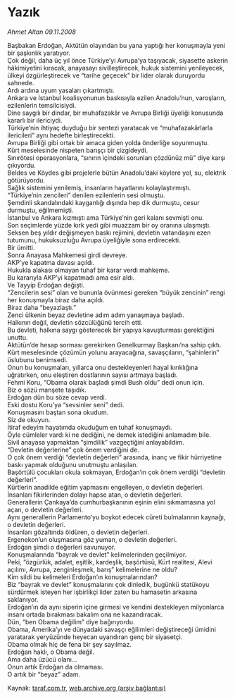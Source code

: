 # Yazık

*Ahmet Altan 09.11.2008*

<div class="yazi">Başbakan Erdoğan, Aktütün olayından bu yana yaptığı her konuşmayla yeni bir şaşkınlık yaratıyor. <br/>Çok değil, daha üç yıl önce Türkiye’yi Avrupa’ya taşıyacak, siyasette askerin hâkimiyetini kıracak, anayasayı sivilleştirecek, hukuk sistemini yenileyecek, ülkeyi özgürleştirecek ve “tarihe geçecek” bir lider olarak duruyordu sahnede. <br/>Ardı ardına uyum yasaları çıkartmıştı. <br/>Ankara ve İstanbul koalisyonunun baskısıyla ezilen Anadolu’nun, varoşların, ezilenlerin temsilcisiydi. <br/>Dine saygılı bir dindar, bir muhafazakâr ve Avrupa Birliği üyeliği konusunda kararlı bir ilericiydi. <br/>Türkiye’nin ihtiyaç duyduğu bir sentezi yaratacak ve “muhafazakârlarla ilericileri” aynı hedefte birleştirecekti. <br/>Avrupa Birliği gibi ortak bir amaca giden yolda önderliğe soyunmuştu. <br/>Kürt meselesinde nispeten barışçı bir çizgideydi. <br/>Sınırötesi operasyonlara, “sınırın içindeki sorunları çözdünüz mü” diye karşı çıkıyordu. <br/>Beldes ve Köydes gibi projelerle bütün Anadolu’daki köylere yol, su, elektrik götürüyordu. <br/>Sağlık sistemini yenilemiş, insanların hayatlarını kolaylaştırmıştı. <br/>“Türkiye’nin zencileri” denilen ezilenlerin sesi olmuştu. <br/>Şemdinli skandalındaki kayganlığı dışında hep dik durmuştu, cesur durmuştu, eğilmemişti. <br/>İstanbul ve Ankara kızmıştı ama Türkiye’nin geri kalanı sevmişti onu. <br/>Son seçimlerde yüzde kırk yedi gibi muazzam bir oy oranına ulaşmıştı. <br/>Seksen beş yıldır değişmeyen baskı rejimini, devletin vatandaşını ezen tutumunu, hukuksuzluğu Avrupa üyeliğiyle sona erdirecekti. <br/>Bir ümitti. <br/>Sonra Anayasa Mahkemesi girdi devreye. <br/>AKP’ye kapatma davası açıldı. <br/>Hukukla alakası olmayan tuhaf bir karar verdi mahkeme. <br/>Bu kararıyla AKP’yi kapatmadı ama esir aldı. <br/>Ve Tayyip Erdoğan değişti. <br/>“Zencilerin sesi” olan ve bununla övünmesi gereken “büyük zencinin” rengi her konuşmayla biraz daha açıldı. <br/>Biraz daha “beyazlaştı.” <br/>Zenci ülkenin beyaz devletine adım adım yanaşmaya başladı. <br/>Halkının değil, devletin sözcülüğünü tercih etti. <br/>Bu devleti, halkına saygı gösterecek bir yapıya kavuşturması gerektiğini unuttu. <br/>Aktütün’de hesap sorması gerekirken Genelkurmay Başkanı’na sahip çıktı. <br/>Kürt meselesinde çözümün yolunu arayacağına, savaşçıların, “şahinlerin” üslubunu benimsedi. <br/>Onun bu konuşmaları, yıllarca onu destekleyenleri hayal kırıklığına uğratırken, onu eleştiren dostlarının sayısı artmaya başladı. <br/>Fehmi Koru, “Obama olarak başladı şimdi Bush oldu” dedi onun için. <br/>Biz o sözü manşete taşıdık. <br/>Erdoğan dün bu söze cevap verdi. <br/>Eski dostu Koru’ya “sevsinler seni” dedi. <br/>Konuşmasını baştan sona okudum. <br/>Siz de okuyun. <br/>İtiraf edeyim hayatımda okuduğum en tuhaf konuşmaydı. <br/>Öyle cümleler vardı ki ne dediğini, ne demek istediğini anlamadım bile. <br/>Sivil anayasa yapmaktan “şimdilik” vazgeçtiğini anlayabildim. <br/>“Devletin değerlerine” çok önem verdiğini de. <br/>O çok önem verdiği “devletin değerleri” arasında, inanç ve fikir hürriyetine baskı yapmak olduğunu unutmuştu anlaşılan. <br/>Başörtülü çocukları okula sokmayan, Erdoğan’ın çok önem verdiği “devletin değerleri”. <br/>Kürtlerin anadilde eğitim yapmasını engelleyen, o devletin değerleri. <br/>İnsanları fikirlerinden dolayı hapse atan, o devletin değerleri. <br/>Generallerin Çankaya’da cumhurbaşkanının eşinin elini sıkmamasına yol açan, o devletin değerleri. <br/>Aynı generallerin Parlamento’yu boykot edecek cüreti bulmalarının kaynağı, o devletin değerleri. <br/>İnsanları gözaltında öldüren, o devletin değerleri. <br/>Ergenekon’un oluşmasına göz yuman, o devletin değerleri. <br/>Erdoğan şimdi o değerleri savunuyor. <br/>Konuşmalarında “bayrak ve devlet” kelimelerinden geçilmiyor. <br/>Peki, “özgürlük, adalet, eşitlik, kardeşlik, başörtüsü, Kürt realitesi, Alevi açılımı, Avrupa, zenginleşmek, barış” kelimelerine ne oldu? <br/>Kim sildi bu kelimeleri Erdoğan’ın konuşmalarından? <br/>Biz “bayrak ve devlet” konuşmalarını çok dinledik, bugünkü statükoyu sürdürmek isteyen her işbirlikçi lider zaten bu hamasetin arkasına saklanıyor. <br/>Erdoğan’ın da aynı siperin içine girmesi ve kendini destekleyen milyonlarca insanı ortada bırakması bakalım ona ne kazandıracak. <br/>Dün, “ben Obama değilim” diye bağırıyordu. <br/>Obama, Amerika’yı ve dünyadaki savaşçı eğilimleri değiştireceği ümidini yaratarak yeryüzünde heyecan uyandıran genç bir siyasetçi. <br/>Obama olmak hiç de fena bir şey sayılmaz. <br/>Erdoğan haklı, o Obama değil. <br/>Ama daha üzücü olanı... <br/>Onun artık Erdoğan da olmaması. <br/>O artık bir “beyaz” adam. </div>

Kaynak: [taraf.com.tr](http://www.taraf.com.tr:80/makale/2591.htm), [web.archive.org (arşiv bağlantısı)](http://web.archive.org/web/20100428041934/http://www.taraf.com.tr:80/makale/2591.htm)
